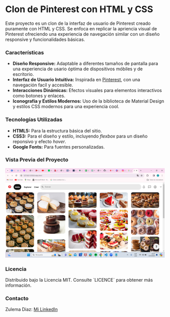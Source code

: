 # Clon de Pinterest con HTML y CSS

Este proyecto es un clon de la interfaz de usuario de Pinterest creado puramente con HTML y CSS. Se enfoca en replicar la apriencia visual de Pinterest ofreciendo una experiencia de navegación similar con un diseño responsive y funcionalidades básicas.

### Características
+ **Diseño Responsive:** Adaptable a diferentes tamaños de pantalla para una experiencia de usario óptima de dispositivos móbiles y de escritorio.
+ **Interfaz de Usuario Intuitiva:** Inspirada en [Pinterest](https://ar.pinterest.com/), con una navegación facíl y accesible.
+ **Interacciones Dinámicas:** Efectos visuales para elementos interactivos como botones y enlaces.
+ **Iconografía y Estilos Modernos:** Uso de la biblioteca de Material Design y estilos CSS modernos para una experiencia cool.

### Tecnologías Utilizadas
+ **HTML5:** Para la estructura básica del sitio.
+ **CSS3:** Para el diseño y estilo, incluyendo _flexbox_ para un diseño reponsivo y efecto _hover_.
+ **Google Fonts:** Para fuentes personalizadas.


### Vista Previa del Proyecto
![Demo](/imagenes/pinterest_screen.png)

### Licencia 
Distribuido bajo la Licencia MIT. Consulte `LICENCE´ para obtener más información.

### Contacto
Zulema Diaz: [Mi LinkedIn](www.linkedin.com/in/zulema-diaz-rojas-0487b3233)

